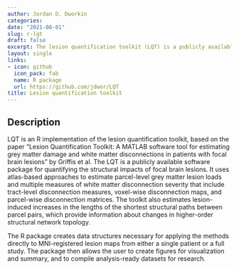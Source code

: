 ```yaml
---
author: Jordan D. Dworkin
categories:
date: "2021-08-01"
slug: r-lqt
draft: false
excerpt: The lesion quantification toolkit (LQT) is a publicly available software package for quantifying the probabilistic impacts of focal brain lesions on structural connectivity.
layout: single
links:
- icon: github
  icon_pack: fab
  name: R package
  url: https://github.com/jdwor/LQT
title: Lesion quantification toolkit
---
```


## Description

LQT is an R implementation of the lesion quantification toolkit, based on the paper “Lesion Quantification Toolkit: A MATLAB software tool for estimating grey matter damage and white matter disconnections in patients with focal brain lesions” by Griffis et al. The LQT is a publicly available software package for quantifying the structural impacts of focal brain lesions. It uses atlas-based approaches to estimate parcel-level grey matter lesion loads and multiple measures of white matter disconnection severity that include tract-level disconnection measures, voxel-wise disconnection maps, and parcel-wise disconnection matrices. The toolkit also estimates lesion-induced increases in the lengths of the shortest structural paths between parcel pairs, which provide information about changes in higher-order structural network topology.

The R package creates data structures necessary for applying the methods directly to MNI-registered lesion maps from either a single patient or a full study. The package then allows the user to create figures for visualization and summary, and to compile analysis-ready datasets for research.